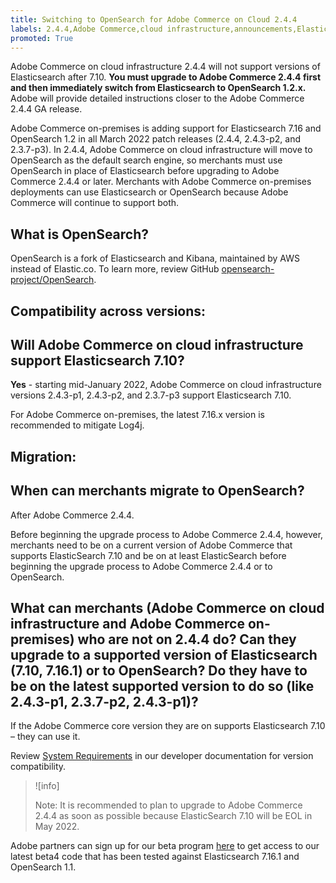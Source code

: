 ```yaml
---
title: Switching to OpenSearch for Adobe Commerce on Cloud 2.4.4
labels: 2.4.4,Adobe Commerce,cloud infrastructure,announcements,Elasticsearch 7.10, Elasticsearch 7.16,End of Life,Opensearch 1.2.x,on-premises
promoted: True
---
```


Adobe Commerce on cloud infrastructure 2.4.4 will not support versions of Elasticsearch after 7.10. **You must upgrade to Adobe Commerce 2.4.4 first and then immediately switch from Elasticsearch to OpenSearch 1.2.x.** Adobe will provide detailed instructions closer to the Adobe Commerce 2.4.4 GA release.

Adobe Commerce on-premises is adding support for Elasticsearch 7.16 and OpenSearch 1.2 in all March 2022 patch releases (2.4.4, 2.4.3-p2, and 2.3.7-p3). In 2.4.4, Adobe Commerce on cloud infrastructure will move to OpenSearch as the default search engine, so merchants must use OpenSearch in place of Elasticsearch before upgrading to Adobe Commerce 2.4.4 or later. Merchants with Adobe Commerce on-premises deployments can use Elasticsearch or OpenSearch because Adobe Commerce will continue to support both.

## What is OpenSearch?  

OpenSearch is a fork of Elasticsearch and Kibana, maintained by AWS instead of Elastic.co. To learn more, review GitHub [opensearch-project/OpenSearch](https://github.com/opensearch-project/OpenSearch).

## Compatibility across versions:

## Will Adobe Commerce on cloud infrastructure support Elasticsearch 7.10?

**Yes** - starting mid-January 2022, Adobe Commerce on cloud infrastructure versions 2.4.3-p1, 2.4.3-p2, and 2.3.7-p3 support Elasticsearch 7.10.

For Adobe Commerce on-premises, the latest 7.16.x version is recommended to mitigate Log4j.

## Migration:

## When can merchants migrate to OpenSearch?

After Adobe Commerce 2.4.4.

Before beginning the upgrade process to Adobe Commerce 2.4.4, however, merchants need to be on a current version of Adobe Commerce that supports ElasticSearch 7.10 and be on at least ElasticSearch before beginning the upgrade process to Adobe Commerce 2.4.4 or to OpenSearch.

## What can merchants (Adobe Commerce on cloud infrastructure and Adobe Commerce on-premises) who are not on 2.4.4 do? Can they upgrade to a supported version of Elasticsearch (7.10, 7.16.1) or to OpenSearch? Do they have to be on the latest supported version to do so (like 2.4.3-p1, 2.3.7-p2, 2.4.3-p1)?

 If the Adobe Commerce core version they are on supports Elasticsearch 7.10 – they can use it.

 Review [System Requirements](https://devdocs.magento.com/guides/v2.4/install-gde/system-requirements.html) in our developer documentation for version compatibility.

 >![info]
>
>Note: It is recommended to plan to upgrade to Adobe Commerce 2.4.4 as soon as possible because ElasticSearch 7.10 will be EOL in May 2022.

 Adobe partners can sign up for our beta program [here](https://devdocs.magento.com/release/beta-program.html) to get access to our latest beta4 code that has been tested against Elasticsearch 7.16.1 and OpenSearch 1.1.
